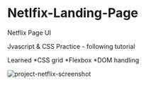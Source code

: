 # Netlfix-Landing-Page
Netflix Page UI 

Jvascript & CSS Practice - following tutorial 

Learned
*CSS grid
*Flexbox
*DOM handling

![project-netflix-screenshot](https://user-images.githubusercontent.com/43417744/88907509-4baae700-d28b-11ea-9c02-c3796aae4172.png)
